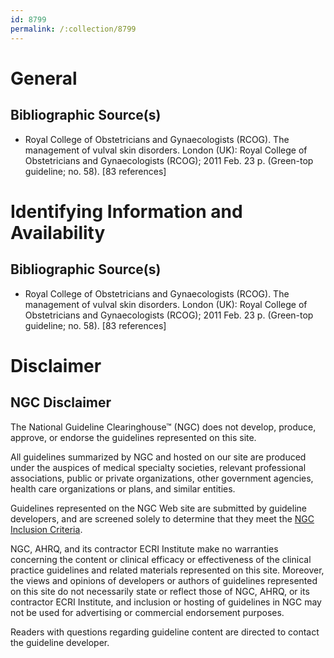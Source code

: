 ```yaml
---
id: 8799
permalink: /:collection/8799
---
```


# General

## Bibliographic Source(s)

- Royal College of Obstetricians and Gynaecologists (RCOG). The management of vulval skin disorders. London (UK): Royal College of Obstetricians and Gynaecologists (RCOG); 2011 Feb. 23 p. (Green-top guideline; no. 58). [83 references]

# Identifying Information and Availability

## Bibliographic Source(s)

- Royal College of Obstetricians and Gynaecologists (RCOG). The management of vulval skin disorders. London (UK): Royal College of Obstetricians and Gynaecologists (RCOG); 2011 Feb. 23 p. (Green-top guideline; no. 58). [83 references]

# Disclaimer

## NGC Disclaimer

The National Guideline Clearinghouse™ (NGC) does not develop, produce, approve, or endorse the guidelines represented on this site.

All guidelines summarized by NGC and hosted on our site are produced under the auspices of medical specialty societies, relevant professional associations, public or private organizations, other government agencies, health care organizations or plans, and similar entities.

Guidelines represented on the NGC Web site are submitted by guideline developers, and are screened solely to determine that they meet the [NGC Inclusion Criteria](/help-and-about/summaries/inclusion-criteria).

NGC, AHRQ, and its contractor ECRI Institute make no warranties concerning the content or clinical efficacy or effectiveness of the clinical practice guidelines and related materials represented on this site. Moreover, the views and opinions of developers or authors of guidelines represented on this site do not necessarily state or reflect those of NGC, AHRQ, or its contractor ECRI Institute, and inclusion or hosting of guidelines in NGC may not be used for advertising or commercial endorsement purposes.

Readers with questions regarding guideline content are directed to contact the guideline developer.


